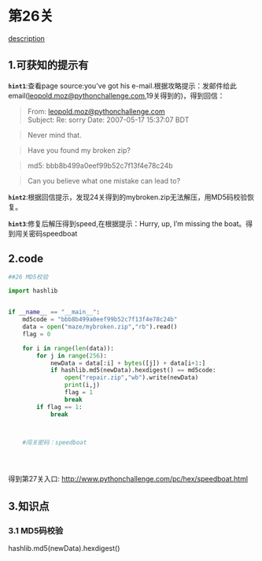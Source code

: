 # 第26关

[description](http://www.pythonchallenge.com/pc/hex/decent.html)

## 1.可获知的提示有
**`hint1`**:查看page source:you've got his e-mail.根据攻略提示：发邮件给此email(leopold.moz@pythonchallenge.com,19关得到的)，得到回信：

> From: leopold.moz@pythonchallenge.com  
> Subject: Re: sorry
> Date: 2007-05-17 15:37:07 BDT

> Never mind that.

> Have you found my broken zip?

> md5: bbb8b499a0eef99b52c7f13f4e78c24b

> Can you believe what one mistake can lead to?

**`hint2`**:根据回信提示，发现24关得到的mybroken.zip无法解压，用MD5码校验恢复。

**`hint3`**:修复后解压得到speed,在根据提示：Hurry, up, I’m missing the boat。得到闯关密码speedboat

## 2.code
```python
##26 MD5校验

import hashlib


if __name__ == "__main__":
    md5code = "bbb8b499a0eef99b52c7f13f4e78c24b"
    data = open("maze/mybroken.zip","rb").read()
    flag = 0

    for i in range(len(data)):
        for j in range(256):
            newData = data[:i] + bytes([j]) + data[i+1:]
            if hashlib.md5(newData).hexdigest() == md5code:
                open("repair.zip","wb").write(newData)
                print(i,j)
                flag = 1
                break
        if flag == 1:
            break



    #闯关密码：speedboat





```
得到第27关入口: http://www.pythonchallenge.com/pc/hex/speedboat.html
## 3.知识点
### 3.1 MD5码校验
hashlib.md5(newData).hexdigest()










